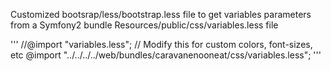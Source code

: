 Customized bootsrap/less/bootstrap.less file to get variables parameters from a Symfony2 bundle Resources/public/css/variables.less file

'''
//@import "variables.less"; // Modify this for custom colors, font-sizes, etc
@import "../../../../web/bundles/caravanenooneat/css/variables.less";
'''